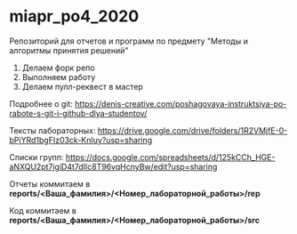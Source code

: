 # miapr_po4_2020

Репозиторий для отчетов и программ по предмету "Методы и алгоритмы принятия решений"

1. Делаем форк репо
1. Выполняем работу
1. Делаем пулл-реквест в мастер

Подробнее о git: https://denis-creative.com/poshagovaya-instruktsiya-po-rabote-s-git-i-github-dlya-studentov/

Тексты лабораторных: https://drive.google.com/drive/folders/1R2VMjfE-0-bPjYRd1bgFIz03ck-KnIuy?usp=sharing

Списки групп: https://docs.google.com/spreadsheets/d/125kCCh_HGE-aNXQU2pt7jgiD4t7dIlc8T96vqHcnyBw/edit?usp=sharing



Отчеты коммитаем в **reports/<Ваша_фамилия>/<Номер_лабораторной_работы>/rep**

Код коммитаем в **reports/<Ваша_фамилия>/<Номер_лабораторной_работы>/src**

